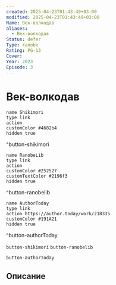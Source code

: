```yaml
---
created: 2025-04-23T01:43:49+03:00
modified: 2025-04-23T01:43:49+03:00
Name: Век-волкодав
aliases:
  - Век-волкодав
Status: defer
Type: ranobe
Rating: PG-13
Cover: 
Year: 2023
Episode: 3
---
```


# Век-волкодав




```button
name Shikimori
type link
action 
customColor #4682b4
hidden true
```
^button-shikimori

```button
name RanobeLib
type link
action 
customColor #252527
customTextColor #2196f3
hidden true
```
^button-ranobelib

```button
name AuthorToday
type link
action https://author.today/work/218335
customColor #191A21
hidden true
```
^button-authorToday



`button-shikimori` `button-ranobelib`

`button-authorToday`

## Описание


